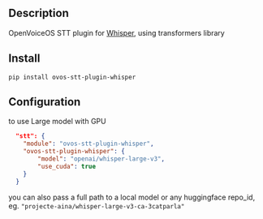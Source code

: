 ## Description

OpenVoiceOS STT plugin for [Whisper](https://github.com/guillaumekln/faster-whisper), using transformers library


## Install

`pip install ovos-stt-plugin-whisper`

## Configuration

to use Large model with GPU

```json
  "stt": {
    "module": "ovos-stt-plugin-whisper",
    "ovos-stt-plugin-whisper": {
        "model": "openai/whisper-large-v3",
        "use_cuda": true
    }
  }
```

you can also pass a full path to a local model or any huggingface repo_id,
eg. `"projecte-aina/whisper-large-v3-ca-3catparla"`
